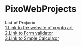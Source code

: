 # PixoWebProjects
List of Projects-\
[1.Link to the website of crypto art](https://kavya-25.github.io/PixoWebProjects/pixoWebProjects/)\
[2.Link to Form validator](https://kavya-25.github.io/PixoWebProjects/formvalidator/)\
[3.Link to Simple Calculator](https://kavya-25.github.io/PixoWebProjects/calculator/)
